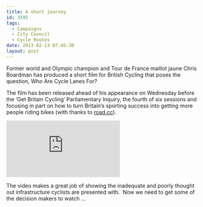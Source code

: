 ```yaml
---
title: A short journey
id: 3595
tags:
  - Campaigns
  - City Council
  - Cycle Routes
date: 2013-02-13 07:45:30
layout: post
---
```


Former world and Olympic champion and Tour de France maillot jaune Chris Boardman has produced a short film for British Cycling that poses the question, Who Are Cycle Lanes For?

The film has been released ahead of his appearance on Wednesday before the ‘Get Britain Cycling’ Parliamentary Inquiry, the fourth of six sessions and focusing in part on how to turn Britain’s sporting success into getting more people riding bikes (with thanks to [road.cc](http://road.cc)).

<iframe class="pcfvideo"  src="https://www.youtube.com/embed/Xyd_KGUh10g" frameborder="0" allowfullscreen></iframe>

The video makes a great job of showing the inadequate and poorly thought out infrastructure cyclists are presented with.  Now we need to get some of the decision makers to watch ...
